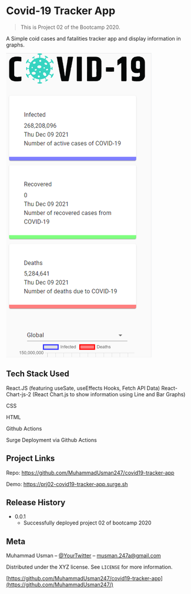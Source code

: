 # Covid-19 Tracker App
> This is Project 02 of the Bootcamp 2020.

A Simple coid cases and fatalities tracker app and display information in graphs.

![](covid19-tracker-app.png)


## Tech Stack Used

React.JS (featuring useSate, useEffects Hooks, Fetch API Data)
React-Chart-js-2 (React Chart.js to show information using Line and Bar Graphs)

CSS

HTML

Github Actions

Surge Deployment via Github Actions


## Project Links


Repo: https://github.com/MuhammadUsman247/covid19-tracker-app

Demo: https://prj02-covid19-tracker-app.surge.sh


## Release History

* 0.0.1
    * Successfully deployed project 02 of bootcamp 2020

## Meta

Muhammad Usman – [@YourTwitter](https://twitter.com/murh279) – musman.247a@gmail.com

Distributed under the XYZ license. See ``LICENSE`` for more information.

[https://github.com/MuhammadUsman247/covid19-tracker-app](https://github.com/MuhammadUsman247/)
